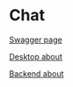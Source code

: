 # Chat

[Swagger page](http://chat-b4ckend.herokuapp.com/docs#/)

[Desktop about](https://github.com/Delivery-Klad/Chat/blob/main/about/desktop.md)

[Backend about](https://github.com/Delivery-Klad/Chat/blob/main/about/backend.md)
